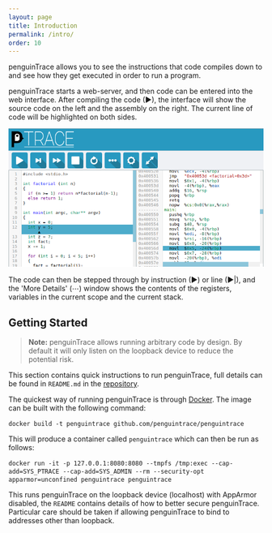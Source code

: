 ```yaml
---
layout: page
title: Introduction
permalink: /intro/
order: 10
---
```


penguinTrace allows you to see the instructions that code compiles down to and
see how they get executed in order to run a program.

penguinTrace starts a web-server, and then code can be entered into the web
interface. After compiling the code (&#x25b6;), the interface will show the source code on
the left and the assembly on the right. The current line of code will be
highlighted on both sides.

![penguinTrace](/assets/screenshot.png)

The code can then be stepped through by instruction (&#x25b6;) or line (&#x25b6;|), and the 'More Details' (&#x22ef;) window
shows the contents of the registers, variables in the current scope and the
current stack.

## Getting Started

> **Note:** penguinTrace allows running arbitrary code by design. By default it
will only listen on the loopback device to reduce the potential risk.

This section contains quick instructions to run penguinTrace, full details can
be found in `README.md` in the [repository][repo].

The quickest way of running penguinTrace is through [Docker][docker]. The image
can be built with the following command:

    docker build -t penguintrace github.com/penguintrace/penguintrace

This will produce a container called `penguintrace` which can then be run as
follows:

    docker run -it -p 127.0.0.1:8080:8080 --tmpfs /tmp:exec --cap-add=SYS_PTRACE --cap-add=SYS_ADMIN --rm --security-opt apparmor=unconfined penguintrace penguintrace

This runs penguinTrace on the loopback device (localhost) with AppArmor
disabled, the `README` contains details of how to better secure penguinTrace.
Particular care should be taken if allowing penguinTrace to bind to addresses
other than loopback.

[repo]: https://github.com/penguintrace/penguintrace
[docker]: https://www.docker.com
